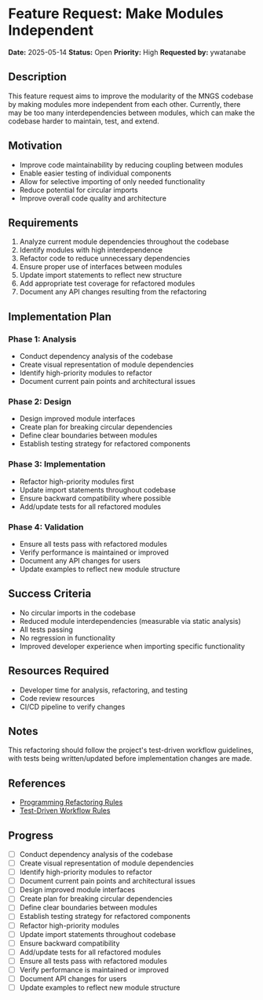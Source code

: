 # Feature Request: Make Modules Independent

**Date:** 2025-05-14
**Status:** Open
**Priority:** High
**Requested by:** ywatanabe

## Description

This feature request aims to improve the modularity of the MNGS codebase by making modules more independent from each other. Currently, there may be too many interdependencies between modules, which can make the codebase harder to maintain, test, and extend.

## Motivation

- Improve code maintainability by reducing coupling between modules
- Enable easier testing of individual components
- Allow for selective importing of only needed functionality
- Reduce potential for circular imports
- Improve overall code quality and architecture

## Requirements

1. Analyze current module dependencies throughout the codebase
2. Identify modules with high interdependence
3. Refactor code to reduce unnecessary dependencies
4. Ensure proper use of interfaces between modules
5. Update import statements to reflect new structure
6. Add appropriate test coverage for refactored modules
7. Document any API changes resulting from the refactoring

## Implementation Plan

### Phase 1: Analysis
- Conduct dependency analysis of the codebase
- Create visual representation of module dependencies
- Identify high-priority modules to refactor
- Document current pain points and architectural issues

### Phase 2: Design
- Design improved module interfaces
- Create plan for breaking circular dependencies
- Define clear boundaries between modules
- Establish testing strategy for refactored components

### Phase 3: Implementation
- Refactor high-priority modules first
- Update import statements throughout codebase
- Ensure backward compatibility where possible
- Add/update tests for all refactored modules

### Phase 4: Validation
- Ensure all tests pass with refactored modules
- Verify performance is maintained or improved
- Document any API changes for users
- Update examples to reflect new module structure

## Success Criteria

- No circular imports in the codebase
- Reduced module interdependencies (measurable via static analysis)
- All tests passing
- No regression in functionality
- Improved developer experience when importing specific functionality

## Resources Required

- Developer time for analysis, refactoring, and testing
- Code review resources
- CI/CD pipeline to verify changes

## Notes

This refactoring should follow the project's test-driven workflow guidelines, with tests being written/updated before implementation changes are made.

## References

- [Programming Refactoring Rules](../docs/guidelines/guidelines_programming_refactoring_rules.md)
- [Test-Driven Workflow Rules](../docs/guidelines/guidelines_programming_test_driven_workflow_rules.md)

## Progress
- [ ] Conduct dependency analysis of the codebase
- [ ] Create visual representation of module dependencies
- [ ] Identify high-priority modules to refactor
- [ ] Document current pain points and architectural issues
- [ ] Design improved module interfaces
- [ ] Create plan for breaking circular dependencies
- [ ] Define clear boundaries between modules
- [ ] Establish testing strategy for refactored components
- [ ] Refactor high-priority modules
- [ ] Update import statements throughout codebase
- [ ] Ensure backward compatibility
- [ ] Add/update tests for all refactored modules
- [ ] Ensure all tests pass with refactored modules
- [ ] Verify performance is maintained or improved
- [ ] Document API changes for users
- [ ] Update examples to reflect new module structure